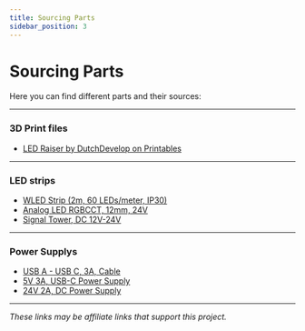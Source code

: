 ```yaml
---
title: Sourcing Parts
sidebar_position: 3
---
```


# Sourcing Parts
Here you can find different parts and their sources:

* * *

### 3D Print files
* [LED Raiser by DutchDevelop on Printables](https://www.printables.com/model/410250-the-best-bambulab-glass-top-led-raiser-mod)
* * *

### LED strips
* [WLED Strip (2m, 60 LEDs/meter, IP30)](https://s.click.aliexpress.com/e/_ooPuX7L)
* [Analog LED RGBCCT, 12mm, 24V](https://s.click.aliexpress.com/e/_opIayi5)
* [Signal Tower, DC 12V-24V](https://s.click.aliexpress.com/e/_omRiHM5)
* * *

### Power Supplys
* [USB A - USB C, 3A, Cable](https://s.click.aliexpress.com/e/_opdHvep)
* [5V 3A, USB-C Power Supply](https://s.click.aliexpress.com/e/_oB8s5sl)
* [24V 2A, DC Power Supply](https://s.click.aliexpress.com/e/_onP0LsV)
* * *


_These links may be affiliate links that support this project._